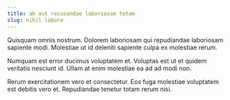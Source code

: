 ```yaml
---
title: ab aut recusandae laboriosam totam
slug: nihil labore
---
```


Quisquam omnis nostrum. Dolorem laboriosam qui repudiandae laboriosam sapiente modi. Molestiae ut id deleniti sapiente culpa ex molestiae rerum.

Numquam est error ducimus voluptatem et. Voluptas est ut et quidem veritatis nesciunt id. Ullam at enim molestiae ea ad ad modi non.

Rerum exercitationem vero et consectetur. Eos fuga molestiae voluptatem est debitis vero et. Repudiandae tenetur totam rerum nisi.
